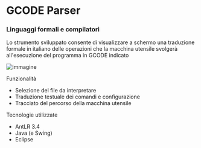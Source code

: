# GCODE Parser
### Linguaggi formali e compilatori

Lo strumento sviluppato consente di visualizzare a schermo una traduzione formale in italiano delle operazioni che la macchina utensile svolgerà all'esecuzione del programma in GCODE indicato

![immagine](https://user-images.githubusercontent.com/39970186/195846010-1d5dd4ff-0554-48c1-be69-50c64c5ab8ff.png)

Funzionalità
* Selezione del file da interpretare
* Traduzione testuale dei comandi e configurazione
* Tracciato del percorso della macchina utensile

Tecnologie utilizzate
* AntLR 3.4
* Java (e Swing)
* Eclipse

